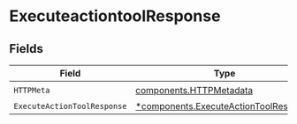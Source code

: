 # ExecuteactiontoolResponse


## Fields

| Field                                                                                         | Type                                                                                          | Required                                                                                      | Description                                                                                   |
| --------------------------------------------------------------------------------------------- | --------------------------------------------------------------------------------------------- | --------------------------------------------------------------------------------------------- | --------------------------------------------------------------------------------------------- |
| `HTTPMeta`                                                                                    | [components.HTTPMetadata](../../models/components/httpmetadata.md)                            | :heavy_check_mark:                                                                            | N/A                                                                                           |
| `ExecuteActionToolResponse`                                                                   | [*components.ExecuteActionToolResponse](../../models/components/executeactiontoolresponse.md) | :heavy_minus_sign:                                                                            | OK                                                                                            |